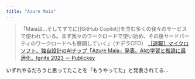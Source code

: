 ```yaml
---
title: "Azure Maia"
---
```


> 「Maiaは…そしてすでに[[GitHub Copilot]]を含む多くの我々のサービスで使われている。まず我々のワークロードで使い始め、その後サードパーティのワークロードへも展開していく」（ナデラCEO）
[［速報］マイクロソフト、独自設計のAIチップ「Azure Maia」発表。AIの学習と推論に最適化。Ignite 2023 － Publickey](https://www.publickey1.jp/blog/23/aiazure_maiaaiasicignite_2023.html)

いずれやるだろうと思ってたことを「もうやってた」と発表されてる…